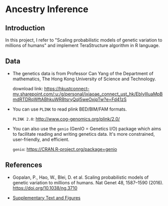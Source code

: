# Ancestry Inference

## Introduction

In this project, I refer to "Scaling probabilistic models of genetic variation to millions of humans" and implement TeraStructure algorithm in R language.

## Data

- The genetics data is from Professor Can Yang of the Department of mathematics, The Hong Kong University of Science and Technology.

  download link: <https://hkustconnect-my.sharepoint.com/:u:/g/personal/jxiaoae_connect_ust_hk/EblyIlluaMpBmdRTDRqWftABhkuWR8tsryQqI5weOxjpTw?e=Fd41zS>

- You can use `PLINK` to read plink BED/BIM/FAM formats.

  `PLINK 2.0`: <http://www.cog-genomics.org/plink/2.0/>

- You can also use the `genio` (GenIO = Genetics I/O) package which aims to facilitate reading and writing genetics data. It's more constrained, user-friendly, and efficient.

  `genio`: <https://CRAN.R-project.org/package=genio>

## References

- Gopalan, P., Hao, W., Blei, D. et al. Scaling probabilistic models of genetic variation to millions of humans. Nat Genet 48, 1587–1590 (2016). https://doi.org/10.1038/ng.3710

- [Supplementary Text and Figures](https://static-content.springer.com/esm/art%3A10.1038%2Fng.3710/MediaObjects/41588_2016_BFng3710_MOESM92_ESM.pdf)
